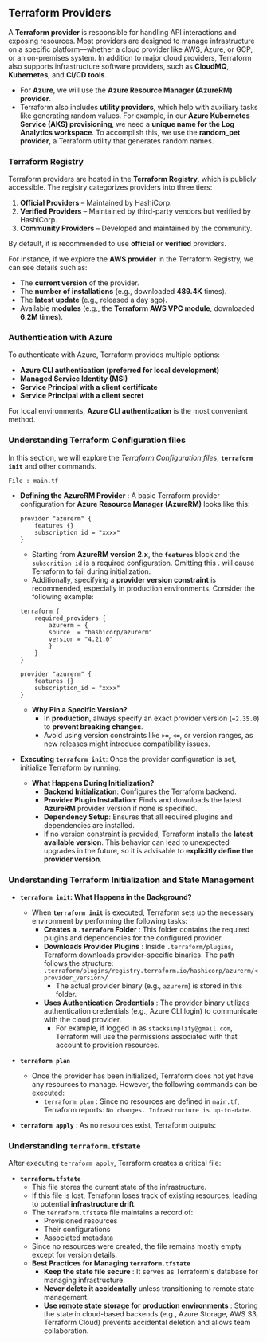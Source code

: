 
## **Terraform Providers**
A **Terraform provider** is responsible for handling API interactions and exposing resources. Most providers are designed to manage infrastructure on a specific platform—whether a cloud provider like AWS, Azure, or GCP, or an on-premises system. In addition to major cloud providers, Terraform also supports infrastructure software providers, such as **CloudMQ**, **Kubernetes**, and **CI/CD tools**.
- For **Azure**, we will use the **Azure Resource Manager (AzureRM) provider**. 
- Terraform also includes **utility providers**, which help with auxiliary tasks like generating random values. For example, in our **Azure Kubernetes Service (AKS) provisioning**, we need a **unique name for the Log Analytics workspace**. To accomplish this, we use the **random_pet provider**, a Terraform utility that generates random names.

### **Terraform Registry**
Terraform providers are hosted in the **Terraform Registry**, which is publicly accessible. The registry categorizes providers into three tiers:
1. **Official Providers** – Maintained by HashiCorp.
2. **Verified Providers** – Maintained by third-party vendors but verified by HashiCorp.
3. **Community Providers** – Developed and maintained by the community.

By default, it is recommended to use **official** or **verified** providers.

For instance, if we explore the **AWS provider** in the Terraform Registry, we can see details such as:
- The **current version** of the provider.
- The **number of installations** (e.g., downloaded **489.4K** times).
- The **latest update** (e.g., released a day ago).
- Available **modules** (e.g., the **Terraform AWS VPC module**, downloaded **6.2M times**).


### **Authentication with Azure**
To authenticate with Azure, Terraform provides multiple options:
- **Azure CLI authentication (preferred for local development)**
- **Managed Service Identity (MSI)**
- **Service Principal with a client certificate**
- **Service Principal with a client secret**

For local environments, **Azure CLI authentication** is the most convenient method.



### **Understanding Terraform Configuration files**
In this section, we will explore the *Terraform Configuration files*,  **`terraform init`** and other commands.

`File : main.tf`
- **Defining the AzureRM Provider** : A basic Terraform provider configuration for **Azure Resource Manager (AzureRM)** looks like this:
    ```hcl
    provider "azurerm" {
        features {}
        subscription_id = "xxxx"
    }
    ```
    - Starting from **AzureRM version 2.x**, the **`features`** block and the `subscrition id` is a required configuration. Omitting this . will cause Terraform to fail during initialization.
    - Additionally, specifying a **provider version constraint** is recommended, especially in production environments. Consider the following example:
    ```hcl
    terraform {
        required_providers {
            azurerm = {
            source  = "hashicorp/azurerm"
            version = "4.21.0"
            }
        }
    }

    provider "azurerm" {
        features {}
        subscription_id = "xxxx"
    }
    ```
    - **Why Pin a Specific Version?**
        - In **production**, always specify an exact provider version (`=2.35.0`) to **prevent breaking changes**.
        - Avoid using version constraints like **`>=`**, **`<=`**, or version ranges, as new releases might introduce compatibility issues.

- **Executing `terraform init`**: Once the provider configuration is set, initialize Terraform by running: 
    - **What Happens During Initialization?**
        - **Backend Initialization**: Configures the Terraform backend.
        - **Provider Plugin Installation**: Finds and downloads the latest **AzureRM** provider version if none is specified.
        - **Dependency Setup**: Ensures that all required plugins and dependencies are installed.
        - If no version constraint is provided, Terraform installs the **latest available version**. This behavior can lead to unexpected upgrades in the future, so it is advisable to **explicitly define the provider version**.

### **Understanding Terraform Initialization and State Management**

- **`terraform init`: What Happens in the Background?**
    - When **`terraform init`** is executed, Terraform sets up the necessary environment by performing the following tasks:
        - **Creates a `.terraform` Folder**  : This folder contains the required plugins and dependencies for the configured provider.
        - **Downloads Provider Plugins**   : Inside `.terraform/plugins`, Terraform downloads provider-specific binaries.  The path follows the structure: `.terraform/plugins/registry.terraform.io/hashicorp/azurerm/<provider_version>/`
            - The actual provider binary (e.g., `azurerm`) is stored in this folder.  
        - **Uses Authentication Credentials**  : The provider binary utilizes authentication credentials (e.g., Azure CLI login) to communicate with the cloud provider.
            - For example, if logged in as `stacksimplify@gmail.com`, Terraform will use the permissions associated with that account to provision resources.

- **`terraform plan`**
    - Once the provider has been initialized, Terraform does not yet have any resources to manage. However, the following commands can be executed:
        - `terraform plan` : Since no resources are defined in `main.tf`, Terraform reports:  `No changes. Infrastructure is up-to-date.`
- **`terraform apply`** : As no resources exist, Terraform outputs:  


### **Understanding `terraform.tfstate`**
After executing `terraform apply`, Terraform creates a critical file:
- **`terraform.tfstate`**  
  - This file stores the current state of the infrastructure.  
  - If this file is lost, Terraform loses track of existing resources, leading to potential **infrastructure drift**.
  - The `terraform.tfstate` file maintains a record of:
    - Provisioned resources
    - Their configurations
    - Associated metadata
  - Since no resources were created, the file remains mostly empty except for version details.
  - **Best Practices for Managing `terraform.tfstate`**
    - **Keep the state file secure** : It serves as Terraform's database for managing infrastructure.
    - **Never delete it accidentally** unless transitioning to remote state management.
    - **Use remote state storage for production environments**  : Storing the state in cloud-based backends (e.g., Azure Storage, AWS S3, Terraform Cloud) prevents accidental deletion and allows team collaboration.

